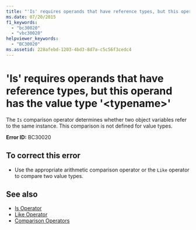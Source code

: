 ```yaml
---
title: "'Is' requires operands that have reference types, but this operand has the value type '<typename>'"
ms.date: 07/20/2015
f1_keywords: 
  - "bc30020"
  - "vbc30020"
helpviewer_keywords: 
  - "BC30020"
ms.assetid: 228afebd-1203-4bd3-8d7a-c5c56f3cedc4
---
```

# 'Is' requires operands that have reference types, but this operand has the value type '\<typename>'
The `Is` comparison operator determines whether two object variables refer to the same instance. This comparison is not defined for value types.  
  
 **Error ID:** BC30020  
  
## To correct this error  
  
- Use the appropriate arithmetic comparison operator or the `Like` operator to compare two value types.  
  
## See also

- [Is Operator](../operators/is-operator.md)
- [Like Operator](../operators/like-operator.md)
- [Comparison Operators](../operators/comparison-operators.md)
